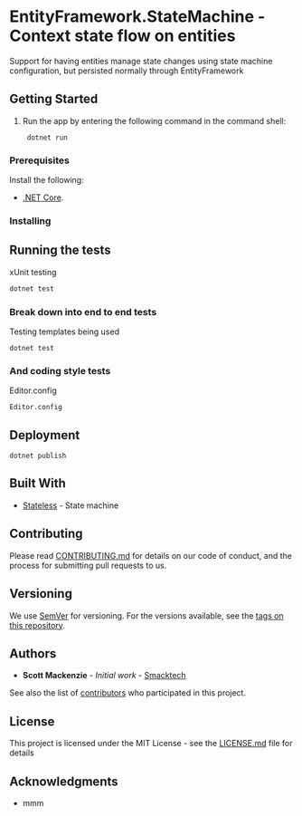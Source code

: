 # EntityFramework.StateMachine - Context state flow on entities

Support for having entities manage state changes using state machine configuration, but persisted normally through EntityFramework

## Getting Started

1. Run the app by entering the following command in the command shell:

   ```console
    dotnet run
   ```

### Prerequisites

Install the following:

- [.NET Core](https://dotnet.microsoft.com/download).

### Installing



## Running the tests

xUnit testing

```bash
dotnet test
```


### Break down into end to end tests

Testing templates being used

```
dotnet test
```

### And coding style tests

Editor.config

```
Editor.config
```

## Deployment

```
dotnet publish
```

## Built With

* [Stateless](https://github.com/migueldeicaza/gui.cs) - State machine

## Contributing

Please read [CONTRIBUTING.md](https://gist.github.com/PurpleBooth/b24679402957c63ec426) for details on our code of conduct, and the process for submitting pull requests to us.

## Versioning

We use [SemVer](http://semver.org/) for versioning. For the versions available, see the [tags on this repository](https://github.com/your/project/tags). 

## Authors

* **Scott Mackenzie** - *Initial work* - [Smacktech](https://github.com/smacken)

See also the list of [contributors](https://github.com/smacken/templated/contributors) who participated in this project.

## License

This project is licensed under the MIT License - see the [LICENSE.md](LICENSE.md) file for details

## Acknowledgments

* mmm


